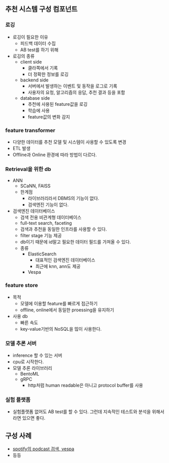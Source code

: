 ## 추천 시스템 구성 컴포넌트

### 로깅
- 로깅이 필요한 이유
  - 피드백 데이터 수집
  - AB test를 하기 위해
- 로깅의 종류
  - client side
    - 클라쪽에서 기록
    - 더 정확한 정보를 로깅
  - backend side
    - 서버에서 발생하는 이벤트 및 동작을 로그로 기록
    - 사용자의 요청, 알고리즘의 응답, 추천 결과 등을 포함
  - database side
    - 추천에 사용된 feature값을 로깅
    - 학습에 사용
    - feature값의 변화 감지

### feature transformer
- 다양한 데이터를 추천 모델 및 시스템이 사용할 수 있도록 변경
- ETL 발생
- Offline과 Online 환경에 따라 방법이 다르다.

### Retrieval을 위한 db
- ANN
  - SCaNN, FAISS
  - 한계점
    - 라이브러리라서 DBMS의 기능이 없다.
    - 검색엔진 기능이 없다.
- 검색엔진 데이터베이스
  - 검색 전용 비관계형 데이터베이스
  - full-text search, faceting
  - 검색과 추천을 동일한 인프라를 사용할 수 있다.
  - filter stage 기능 제공
  - db이기 때문에 id말고 필요한 데이터 필드를 가져올 수 있다.
  - 종류
    - ElasticSearch
      - 대표적인 검색엔진 데이터베이스
      - 최근에 knn, ann도 제공
    - Vespa

### feature store
- 목적
  - 모델에 이용할 feature를 빠르게 접근하기
  - offline, online에서 동일한 proessing을 유지하기
- 사용 db
  - 빠른 속도
  - key-value기반의 NoSQL을 많이 사용한다.

### 모델 추론 서버
- inference 할 수 있는 서버
- cpu로 시작한다.
- 모델 추론 라이브러리
  - BentoML
  - gRPC
    - http처럼 human readable은 아니고 protocol buffer를 사용

### 실험 플랫폼
- 실험플랫폼 없어도 AB test를 할 수 있다. 그런데 지속적인 테스트와 분석을 위해서라면 있으면 좋다.

## 구성 사례
- [spotify의 podcast 검색, vespa](https://engineering.atspotify.com/2022/03/introducing-natural-language-search-for-podcast-episodes/)
- 등등